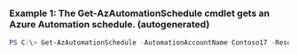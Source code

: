 ### Example 1: The Get-AzAutomationSchedule cmdlet gets an Azure Automation schedule. (autogenerated)
```powershell
PS C:\> Get-AzAutomationSchedule -AutomationAccountName Contoso17 -ResourceGroupName ResourceGroup01
```

